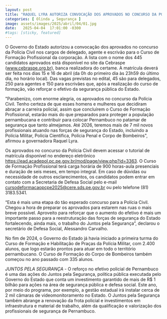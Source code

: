 ```yaml
---
layout: post
title: "RAQUEL LYRA AUTORIZA CONVOCAÇÃO DOS APROVADOS NO CONCURSO DA POLÍCIA CIVIL"
categories: [ Olinda , Segurança ]
image: assets/images/2025/abril/04/01.jpg
date:   2025-04-04  17:01:00 -0300
#tags: [sticky, featured]
---
```

O Governo do Estado autorizou a convocação dos aprovados no concurso da Polícia Civil nos cargos de delegado, agente e escrivão para o Curso de Formação Profissional da corporação. A lista com o nome dos 445 candidatos aprovados está disponível no site da Cebraspe (www.cebraspe.org.br), banca realizadora do certame. A matrícula deverá ser feita nos dias 15 e 16 de abril (da 0h do primeiro dia às 23h59 do último dia, no horário local). Das vagas previstas no edital, 45 são para delegados, 250 para agentes e 150 para escrivães que, após a realização do curso de formação, vão reforçar o efetivo da segurança pública do Estado.

"Parabenizo, com enorme alegria, os aprovados no concurso da Polícia Civil. Tenho certeza de que esses homens e mulheres que decidiram abraçar a carreira policial, assim que concluírem o Curso de Formação Profissional, estarão mais do que preparados para proteger a população pernambucana e contribuir para colocar Pernambuco no patamar de segurança que tanto almejamos. Até 2026, teremos mais de 7 mil novos profissionais atuando nas forças de segurança do Estado, incluindo a Polícia Militar, Polícia Científica, Polícia Penal e Corpo de Bombeiros", afirmou a governadora Raquel Lyra.

Os aprovados no concurso da Polícia Civil devem acessar o tutorial de matrícula disponível no endereço eletrônico https://ead.acadepol.pc.pe.gov.br/mod/page/view.php?id=3363. O Curso de Formação Profissional terá carga horária de 900 horas-aula presenciais e duração de seis meses, em tempo integral. Em caso de dúvidas ou necessidade de outros esclarecimentos, os candidatos podem entrar em contato com a Secretaria de Defesa Social pelo e-mail cursodeformacaopcpe2025@cere.sds.pe.gov.br ou pelo telefone (81) 3183.5341.

“Esta é mais uma etapa do tão esperado concurso para a Polícia Civil. Chegou a hora de preparar os aprovados para estarem nas ruas o mais breve possível. Aproveito para reforçar que o aumento do efetivo é mais um importante passo para a reestruturação das forças de segurança do Estado fortalecendo, ainda mais, o trabalho do Juntos pela Segurança”, declarou o secretário de Defesa Social, Alessandro Carvalho.

No fim de 2024, o Governo do Estado já havia iniciado a primeira turma do Curso de Formação e Habilitação de Praças da Polícia Militar, com 2.400 alunos, que logo estarão prontos para atuar em todo o território pernambucano. O Curso de Formação do Corpo de Bombeiros também começou no ano passado com 335 alunos.

*JUNTOS PELA SEGURANÇA* - O reforço no efetivo policial de Pernambuco é uma das ações do Juntos pela Segurança, política pública executada pelo Governo do Estado que conta um investimento garantido de mais de R$ 1 bilhão para ações na área de segurança pública e defesa social. Este ano, por meio do programa, por exemplo, a gestão estadual irá instalar cerca de 2 mil câmaras de videomonitoramento no Estado. O Juntos pela Segurança também abrange a renovação da frota policial e investimentos em infraestrutura e material de trabalho, além da qualificação e valorização dos profissionais de segurança de Pernambuco.
